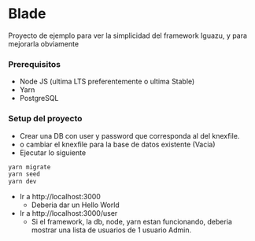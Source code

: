 # Blade

Proyecto de ejemplo para ver la simplicidad del framework Iguazu, y para mejorarla obviamente

### Prerequisitos

* Node JS (ultima LTS preferentemente o ultima Stable)
* Yarn
* PostgreSQL

### Setup del proyecto

* Crear una DB con user y password que corresponda al del knexfile.
* o cambiar el knexfile para la base de datos existente (Vacia)
* Ejecutar lo siguiente

```Bash
yarn migrate
yarn seed
yarn dev
```

* Ir a http://localhost:3000
  * Deberia dar un Hello World
* Ir a http://localhost:3000/user
  * Si el framework, la db, node, yarn estan funcionando, deberia mostrar una lista de usuarios de 1 usuario Admin.
